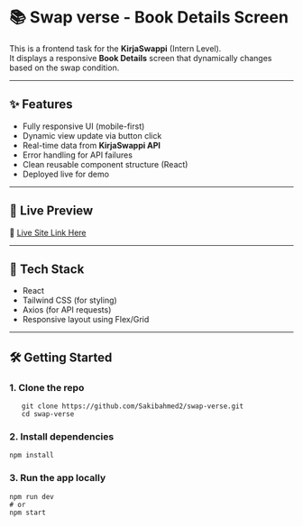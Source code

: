 # 📚 Swap verse - Book Details Screen

This is a frontend task for the **KirjaSwappi** (Intern Level).  
It displays a responsive **Book Details** screen that dynamically changes based on the swap condition.

---

## ✨ Features

- Fully responsive UI (mobile-first)
- Dynamic view update via button click
- Real-time data from **KirjaSwappi API**
- Error handling for API failures
- Clean reusable component structure (React)
- Deployed live for demo

---

## 🚀 Live Preview

🔗 [Live Site Link Here](https://swap-verse.vercel.app/)

---

## 🔧 Tech Stack

- React
- Tailwind CSS (for styling)
- Axios (for API requests)
- Responsive layout using Flex/Grid

---

## 🛠️ Getting Started

### 1. Clone the repo

```
   git clone https://github.com/Sakibahmed2/swap-verse.git
   cd swap-verse
```

### 2. Install dependencies

```
npm install
```

### 3. Run the app locally

```
npm run dev
# or
npm start
```
